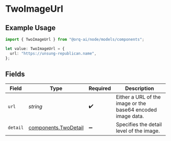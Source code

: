 # TwoImageUrl

## Example Usage

```typescript
import { TwoImageUrl } from "@orq-ai/node/models/components";

let value: TwoImageUrl = {
  url: "https://unsung-republican.name",
};
```

## Fields

| Field                                                        | Type                                                         | Required                                                     | Description                                                  |
| ------------------------------------------------------------ | ------------------------------------------------------------ | ------------------------------------------------------------ | ------------------------------------------------------------ |
| `url`                                                        | *string*                                                     | :heavy_check_mark:                                           | Either a URL of the image or the base64 encoded image data.  |
| `detail`                                                     | [components.TwoDetail](../../models/components/twodetail.md) | :heavy_minus_sign:                                           | Specifies the detail level of the image.                     |